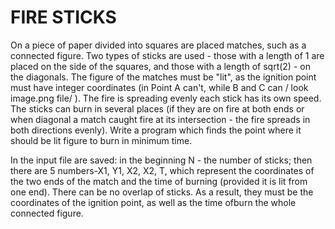 # FIRE STICKS

On a piece of paper divided into squares are placed matches, such as a connected figure. Two types of sticks are used - those with a length of
1 are placed on the side of the squares, and those with a length of sqrt(2) - on the diagonals. The figure of the matches must be "lit", as the ignition
point must have integer coordinates (in Point A can't, while B and C can / look image.png file/ ). The fire is spreading evenly each stick has its own speed. The sticks can burn in several places (if they are on fire at both ends or when diagonal a match caught fire at its intersection - the fire spreads in both directions evenly). Write a program which finds the point where it should be lit figure to burn in minimum time.

In the input file are saved: in the beginning N - the number of sticks; then there are 5 numbers-X1, Y1, X2, X2, T, which represent the coordinates of the two ends of the match and the time of burning (provided it is lit from one end). There can be no overlap of sticks. As a result, they must be the coordinates of the ignition point, as well as the time ofburn the whole connected figure.
